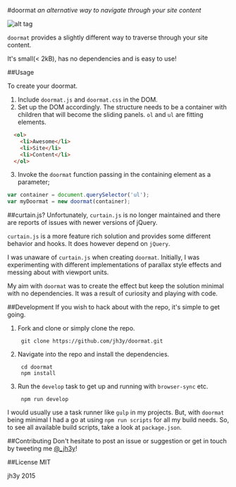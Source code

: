 #doormat
_an alternative way to navigate through your site content_

![alt tag](https://raw.github.com/jh3y/pics/master/doormat/doormat.jpg)

`doormat` provides a slightly different way to traverse through your site content.

It's small(< 2kB), has no dependencies and is easy to use!

##Usage

To create your doormat.

1. Include `doormat.js` and `doormat.css` in the DOM.
2. Set up the DOM accordingly. The structure needs to be a container with children that will become the sliding panels. `ol` and `ul` are fitting elements.
  ```html
    <ol>
      <li>Awesome</li>
      <li>Site</li>
      <li>Content</li>
    </ol>
  ```
3. Invoke the `doormat` function passing in the containing element as a parameter;
```javascript
var container = document.querySelector('ul');
var myDoormat = new doormat(container);
```

##curtain.js?
Unfortunately, `curtain.js` is no longer maintained and there are reports of issues with newer versions of jQuery.

`curtain.js` is a more feature rich solution and provides some different behavior and hooks. It does however depend on `jQuery`.

I was unaware of `curtain.js` when creating `doormat`. Initially, I was experimenting with different implementations of parallax style effects and messing about with viewport units.

My aim with `doormat` was to create the effect but keep the solution minimal with no dependencies. It was a result of curiosity and playing with code.

##Development
If you wish to hack about with the repo, it's simple to get going.

1. Fork and clone or simply clone the repo.

        git clone https://github.com/jh3y/doormat.git

2. Navigate into the repo and install the dependencies.

        cd doormat
        npm install

3. Run the `develop` task to get up and running with `browser-sync` etc.

        npm run develop

I would usually use a task runner like `gulp` in my projects. But, with `doormat` being minimal I had a go at using `npm run scripts` for all my build needs. So, to see all available build scripts, take a look at `package.json`.

##Contributing
Don't hesitate to post an issue or suggestion or get in touch by tweeting me [@_jh3y](https://twitter.com/_jh3y)!

##License
MIT

jh3y 2015
